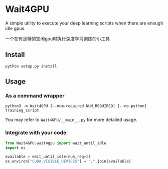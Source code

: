 # Wait4GPU

A simple utility to execute your deep learning scripts when there are enough idle gpus.

一个在有足够的空闲gpu时执行深度学习训练的小工具

## Install

```shell script
python setup.py install
```

## Usage

### As a command wrapper

```shell script
python3 -m Wait4GPU [--num-required NUM_REQUIRED] [--no-python] training_script
```

You may refer to `Wait4GPU/__main__.py` for more detailed usage.

### Integrate with your code

```python
from Wait4GPU.wait4gpu import wait_until_idle
import os

available = wait_until_idle(num_req=2)
os.environ["CUDA_VISIBLE_DEVICES"] = ",".join(available)
```
